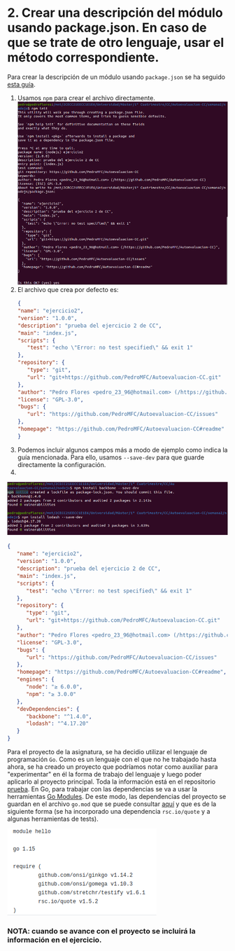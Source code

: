# 2. Crear una descripción del módulo usando package.json. En caso de que se trate de otro lenguaje, usar el método correspondiente.

Para crear la descripción de un módulo usando `package.json` se ha seguido [esta guía](https://medium.com/noders/t%C3%BA-yo-y-package-json-9553929fb2e3).

1. Usamos `npm` para crear el archivo directamente.
   ![](./imgs/2.1.png)
2. El archivo que crea por defecto es:
   ```json
   {
   "name": "ejercicio2",
   "version": "1.0.0",
   "description": "prueba del ejercicio 2 de CC",
   "main": "index.js",
   "scripts": {
      "test": "echo \"Error: no test specified\" && exit 1"
   },
   "repository": {
      "type": "git",
      "url": "git+https://github.com/PedroMFC/Autoevaluacion-CC.git"
   },
   "author": "Pedro Flores <pedro_23_96@hotmail.com> (/https://github.com/PedroMFC/Autoevaluacion-CC)",
   "license": "GPL-3.0",
   "bugs": {
      "url": "https://github.com/PedroMFC/Autoevaluacion-CC/issues"
   },
   "homepage": "https://github.com/PedroMFC/Autoevaluacion-CC#readme"
   }
   ```
3. Podemos incluir algunos campos más a modo de ejemplo como indica la guía mencionada. Para ello, usamos `--save-dev` para que guarde directamente la configuración.
4. 
 ![](./imgs/2.2.png)
   ```json
   {
      "name": "ejercicio2",
      "version": "1.0.0",
      "description": "prueba del ejercicio 2 de CC",
      "main": "index.js",
      "scripts": {
         "test": "echo \"Error: no test specified\" && exit 1"
      },
      "repository": {
         "type": "git",
         "url": "git+https://github.com/PedroMFC/Autoevaluacion-CC.git"
      },
      "author": "Pedro Flores <pedro_23_96@hotmail.com> (/https://github.com/PedroMFC/Autoevaluacion-CC)",
      "license": "GPL-3.0",
      "bugs": {
         "url": "https://github.com/PedroMFC/Autoevaluacion-CC/issues"
      },
      "homepage": "https://github.com/PedroMFC/Autoevaluacion-CC#readme",
      "engines": {
         "node": "≥ 6.0.0",
         "npm": "≥ 3.0.0"
      },
      "devDependencies": {
         "backbone": "^1.4.0",
         "lodash": "^4.17.20"
      }
   }
   ```

 Para el proyecto de la asignatura, se ha decidio utilizar el lenguaje de programación `Go`. Como es un lenguaje con el que no he trabajado hasta ahora, se ha creado un proyecto que podríamos notar como auxiliar para "experimentar" en él la forma de trabajo del lenguaje y luego poder aplicarlo al proyecto principal. Toda la información está en el repositorio [prueba](https://github.com/PedroMFC/prueba). En Go, para trabajar con las dependencias se va a usar la herramientas [Go Modules](https://blog.golang.org/using-go-modules). De este modo, las dependencias del proyecto se guardan en el archivo `go.mod` que se puede consultar [aquí](https://github.com/PedroMFC/prueba/blob/main/go.mod) y que es de la siguiente forma (se ha incorporado una dependencia `rsc.io/quote` y a algunas herramientas de tests).

 ![](./imgs/2.3.png)

 ### NOTA: cuando se avance con el proyecto se incluirá la información en el ejercicio.